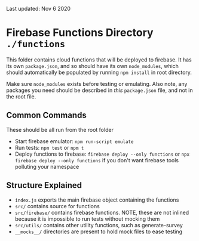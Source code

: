 Last updated: Nov 6 2020

# Firebase Functions Directory `./functions`

This folder contains cloud functions that will be deployed to firebase. It has its own `package.json`, and so should have its own `node_modules`, which should automatically be populated by running `npm install` in root directory.

Make sure `node_modules` exists before testing or emulating. Also note, any packages you need should be described in *this* `package.json` file, and not in the root file.

## Common Commands

These should be all run from the root folder

* Start firebase emulator: `npm run-script emulate`
* Run tests: `npm test` or `npm t`
* Deploy functions to firebase: `firebase deploy --only functions` or `npx firebase deploy --only functions` if you don't want firebase tools polluting your namespace

## Structure Explained 

* `index.js` exports the main firebase object containing the functions
* `src/` contains source for functions
* `src/firebase/` contains firebase functions. NOTE, these are not inlined because it is impossible to run tests without mocking them
* `src/utils/` contains other utility functions, such as generate-survey
* `__mocks__/` directories are present to hold mock files to ease testing
